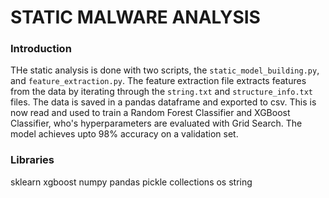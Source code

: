 # STATIC MALWARE ANALYSIS

### Introduction
THe static analysis is done with two scripts, the `static_model_building.py`, and `feature_extraction.py`. The feature extraction file extracts features from the data by iterating through the `string.txt` and `structure_info.txt` files. The data is saved in a pandas dataframe and exported to csv. This is now read and used to train a Random Forest Classifier and XGBoost Classifier, who's hyperparameters are evaluated with Grid Search. The model achieves upto 98% accuracy on a validation set.

### Libraries
sklearn
xgboost
numpy
pandas
pickle
collections
os
string

